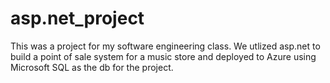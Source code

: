# asp.net_project
This was a project for my software engineering class.
We utlized asp.net to build a point of sale system for a music store and deployed to Azure using Microsoft SQL as the db for the project.

